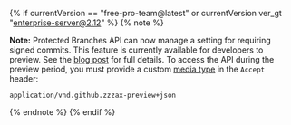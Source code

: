 {% if currentVersion == "free-pro-team@latest" or currentVersion ver_gt "enterprise-server@2.12" %}
{% note %}

**Note:** Protected Branches API can now manage a setting for requiring signed commits. This feature is currently available for developers to preview. See the [blog post](https://developer.github.com/changes/2018-02-22-protected-branches-required-signatures) for full details. To access the API during the preview period, you must provide a custom [media type](/v3/media) in the `Accept` header:

```
application/vnd.github.zzzax-preview+json
```

{% endnote %}
{% endif %}
